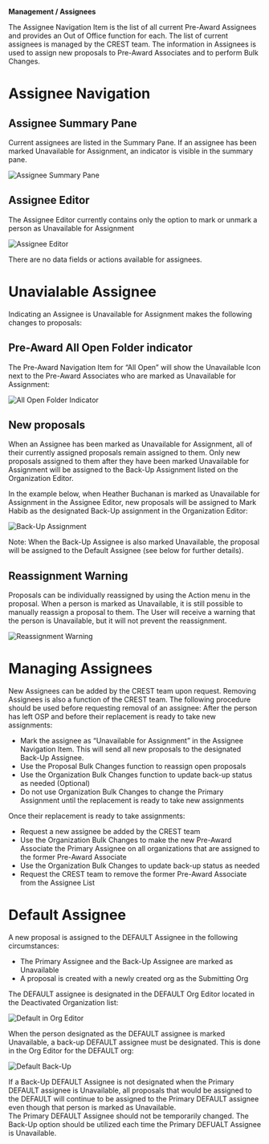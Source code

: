 **Management / Assignees**

The Assignee Navigation Item is the list of all current Pre-Award Assignees and provides an Out of Office function for each.  The list of current assignees is managed by the CREST team.  The information in Assignees is used to assign new proposals to Pre-Award Associates and to perform Bulk Changes.

# Assignee Navigation
## Assignee Summary Pane
Current assignees are listed in the Summary Pane.  If an assignee has been marked Unavailable for Assignment, an indicator is visible in the summary pane.

![Assignee Summary Pane](../images/management/ManAssi_SumPane.jpg)

## Assignee Editor
The Assignee Editor currently contains only the option to mark or unmark a person as Unavailable for Assignment

![Assignee Editor](../images/management/ManAssi_Editor.jpg)

There are no data fields or actions available for assignees.

# Unavialable Assignee
Indicating an Assignee is Unavailable for Assignment makes the following changes to proposals:

## Pre-Award All Open Folder indicator
The Pre-Award Navigation Item for “All Open” will show the Unavailable Icon next to the Pre-Award Associates who are marked as Unavailable for Assignment:

![All Open Folder Indicator](../images/management/ManAssi_AllOpen.jpg)

## New proposals
When an Assignee has been marked as Unavailable for Assignment, all of their currently assigned proposals remain assigned to them.  Only new proposals assigned to them after they have been marked Unavailable for Assignment will be assigned to the Back-Up Assignment listed on the Organization Editor.  

In the example below, when Heather Buchanan is marked as Unavailable for Assignment in the Assignee Editor, new proposals will be assigned to Mark Habib as the designated Back-Up assignment in the Organization Editor:

![Back-Up Assignment](../images/management/ManAssi_BackUp.jpg)

  Note: When the Back-Up Assignee is also marked Unavailable, the proposal will be assigned to the Default Assignee (see below for further details).

## Reassignment Warning
Proposals can be individually reassigned by using the Action menu in the proposal.  When a person is marked as Unavailable, it is still possible to manually reassign a proposal to them.  The User will receive a warning that the person is Unavailable, but it will not prevent the reassignment.

![Reassignment Warning](../images/management/ManAssi_ReassignWarning.jpg)

# Managing Assignees
New Assignees can be added by the CREST team upon request.
Removing Assignees is also a function of the CREST team.  The following procedure should be used before requesting removal of an assignee:
After the person has left OSP and before their replacement is ready to take new assignments:

-	Mark the assignee as “Unavailable for Assignment” in the Assignee Navigation Item.  This will send all new proposals to the designated Back-Up Assignee.
-	Use the Proposal Bulk Changes function to reassign open proposals
-	Use the Organization Bulk Changes function to update back-up status as needed (Optional)
-	Do not use Organization Bulk Changes to change the Primary Assignment until the replacement is ready to take new assignments

Once their replacement is ready to take assignments:

-	Request a new assignee be added by the CREST team
-	Use the Organization Bulk Changes to make the new Pre-Award Associate the Primary Assignee on all organizations that are assigned to the former Pre-Award Associate
-	Use the Organization Bulk Changes to update back-up status as needed
-	Request the CREST team to remove the former Pre-Award Associate from the Assignee List

# Default Assignee
A new proposal is assigned to the DEFAULT Assignee in the following circumstances:
-	The Primary Assignee and the Back-Up Assignee are marked as Unavailable
-	A proposal is created with a newly created org as the Submitting Org

The DEFAULT assignee is designated in the DEFAULT Org Editor located in the Deactivated Organization list:

![Default in Org Editor](../images/management/ManAssi_DefaultOrg.jpg)

When the person designated as the DEFAULT assignee is marked Unavailable, a back-up DEFAULT assignee must be designated.  This is done in the Org Editor for the DEFAULT org:

![Default Back-Up](../images/management/ManAssi_DefaultBackup.jpg)

If a Back-Up DEFAULT Assignee is not designated when the Primary DEFAULT assignee is Unavailable, all proposals that would be assigned to the DEFAULT will continue to be assigned to the Primary DEFAULT assignee even though that person is marked as Unavailable.   
The Primary DEFAULT Assignee should not be temporarily changed.  The Back-Up option should be utilized each time the Primary DEFUALT Assignee is Unavailable.

<br>
